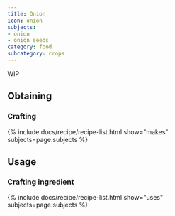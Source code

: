 ```yaml
---
title: Onion
icon: onion
subjects: 
- onion
- onion_seeds
category: food
subcategory: crops
---
```


WIP

Obtaining
---------

### Crafting
{% include docs/recipe/recipe-list.html show="makes" subjects=page.subjects %}

Usage
-----

### Crafting ingredient
{% include docs/recipe/recipe-list.html show="uses" subjects=page.subjects %}